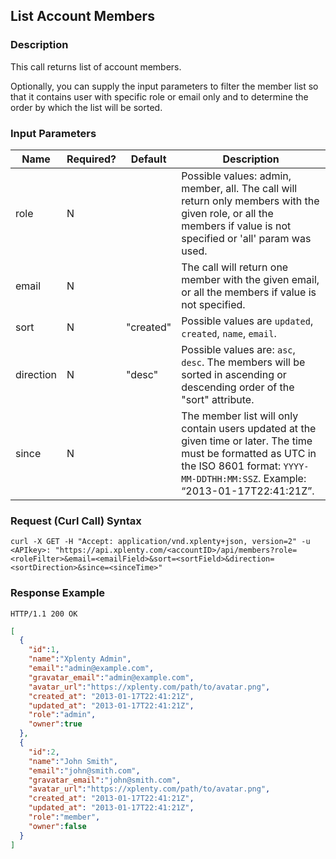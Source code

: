 ## List Account Members

### Description
This call returns list of account members.

Optionally, you can supply the input parameters to filter the member list so that it contains
user with specific role or email only and to determine the order by which the list will be sorted.


### Input Parameters

|Name|Required?|Default|Description|
|----|---------|-------|-----------|
role|N| |Possible values: admin, member, all. The call will return only members with the given role, or all the members if value is not specified or 'all' param was used.
email|N| |The call will return one member with the given email, or all the members if value is not specified.
sort|N|"created"|Possible values are  ```updated```, ```created```, ```name```, ```email```.
direction|N|"desc"|Possible values are: ```asc```, ```desc```. The members will be sorted in ascending or descending order of the "sort" attribute.
since|N| |The member list will only contain users updated at the given time or later. The time must be formatted as UTC in the ISO 8601 format: ```YYYY-MM-DDTHH:MM:SSZ```. Example: “2013-01-17T22:41:21Z”.

### Request (Curl Call) Syntax
```shell
curl -X GET -H "Accept: application/vnd.xplenty+json, version=2" -u <APIkey>: "https://api.xplenty.com/<accountID>/api/members?role=<roleFilter>&email=<emailField>&sort=<sortField>&direction=<sortDirection>&since=<sinceTime>"
```

### Response Example
```HTTP
HTTP/1.1 200 OK
```

```json
[
  {
    "id":1,
    "name":"Xplenty Admin",
    "email":"admin@example.com",
    "gravatar_email":"admin@example.com",
    "avatar_url":"https://xplenty.com/path/to/avatar.png",
    "created_at": "2013-01-17T22:41:21Z",
    "updated_at": "2013-01-17T22:41:21Z",
    "role":"admin",
    "owner":true
  },
  {
    "id":2,
    "name":"John Smith",
    "email":"john@smith.com",
    "gravatar_email":"john@smith.com",
    "avatar_url":"https://xplenty.com/path/to/avatar.png",
    "created_at": "2013-01-17T22:41:21Z",
    "updated_at": "2013-01-17T22:41:21Z",
    "role":"member",
    "owner":false
  }
]
```

